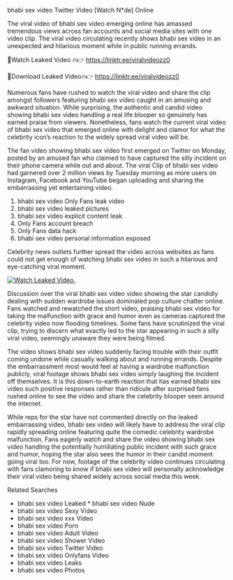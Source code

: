 ﻿bhabi sex video Twitter Video [Watch N*de] Online

The viral video of ﻿bhabi sex video emerging online has amassed tremendous views across fan accounts and social media sites with one video clip. The viral video circulating recently shows ﻿bhabi sex video in an unexpected and hilarious moment while in public running errands. 

🔴Watch Leaked Video 🔥👉  https://linktr.ee/viralvideozz0 

🔴Download Leaked Video🔥👉  https://linktr.ee/viralvideozz0 

Numerous fans have rushed to watch the viral video and share the clip amongst followers featuring ﻿bhabi sex video caught in an amusing and awkward situation. While surprising, the authentic and candid video showing ﻿bhabi sex video handling a real life blooper so genuinely has earned praise from viewers. Nonetheless, fans watch the current viral video of ﻿bhabi sex video that emerged online with delight and clamor for what the celebrity icon’s reaction to the widely spread viral video will be.

The fan video showing ﻿bhabi sex video first emerged on Twitter on Monday, posted by an amused fan who claimed to have captured the silly incident on their phone camera while out and about. The viral Clip of ﻿bhabi sex video had garnered over 2 million views by Tuesday morning as more users on Instagram, Facebook and YouTube began uploading and sharing the embarrassing yet entertaining video. 

1. ﻿bhabi sex video Only Fans leak video
2. ﻿bhabi sex video leaked pictures
3. ﻿bhabi sex video explicit content leak
4. Only Fans account breach
5. Only Fans data hack
6. ﻿bhabi sex video personal information exposed

Celebrity news outlets further spread the video across websites as fans could not get enough of watching ﻿bhabi sex video in such a hilarious and eye-catching viral moment. 

[![Watch Leaked Video.](https://miro.medium.com/v2/resize:fit:828/format:webp/1*cilzJN44JGOrTw9NJCrNHA.gif "Watch Leaked Video")](https://linktr.ee/viralvideozz0)

Discussion over the viral ﻿bhabi sex video video showing the star candidly dealing with sudden wardrobe issues dominated pop culture chatter online. Fans watched and rewatched the short video, praising ﻿bhabi sex video for taking the malfunction with grace and humor even as cameras captured the celebrity video now flooding timelines. Some fans have scrutinized the viral clip, trying to discern what exactly led to the star appearing in such a silly viral video, seemingly unaware they were being filmed.

The video shows ﻿bhabi sex video suddenly facing trouble with their outfit coming undone while casually walking about and running errands. Despite the embarrassment most would feel at having a wardrobe malfunction publicly, viral footage shows ﻿bhabi sex video simply laughing the incident off themselves. It is this down-to-earth reaction that has earned ﻿bhabi sex video such positive responses rather than ridicule after surprised fans rushed online to see the video and share the celebrity blooper seen around the internet.  

While reps for the star have not commented directly on the leaked embarrassing video, ﻿bhabi sex video will likely have to address the viral clip rapidly spreading online featuring quite the comedic celebrity wardrobe malfunction. Fans eagerly watch and share the video showing ﻿bhabi sex video handling the potentially humiliating public incident with such grace and humor, hoping the star also sees the humor in their candid moment going viral too. For now, footage of the celebrity video continues circulating with fans clamoring to know if ﻿bhabi sex video will personally acknowledge their viral video being shared widely across social media this week.

Related Searches
* ﻿bhabi sex video Leaked
﻿* bhabi sex video Nude
* ﻿bhabi sex video Sexy Video
* ﻿bhabi sex video xxx Video
* ﻿bhabi sex video Porn
* ﻿bhabi sex video Adult Video
* ﻿bhabi sex video Shower Video
* ﻿bhabi sex video Twitter Video
* ﻿bhabi sex video Onlyfans Video
* ﻿bhabi sex video Leaks
* ﻿bhabi sex video Photos
